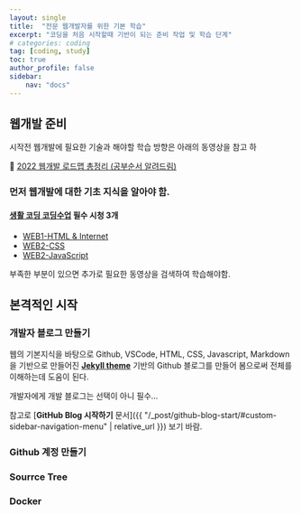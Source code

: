 ```yaml
---
layout: single
title:  "전문 웹개발자를 위한 기본 학습"
excerpt: "코딩을 처음 시작할때 기반이 되는 준비 작업 및 학습 단계"
# categories: coding
tag: [coding, study]
toc: true
author_profile: false
sidebar:
    nav: "docs"
---
```



## 웹개발 준비 

시작전 웹개발에 필요한 기술과 해야할 학습 방향은 아래의 동영상을 참고 하
    
🎁 [2022 웹개발 로드맵 총정리 (공부순서 알려드림)](https://www.youtube.com/watch?v=TTLHd3IyErM&t=705s)

### 먼저 웹개발에 대한 기초 지식을 알아야 함.

#### [생활 코딩 코딩수업](https://www.youtube.com/channel/UCvc8kv-i5fvFTJBFAk6n1SA) 필수 시청 3개
- [WEB1-HTML & Internet](https://www.youtube.com/watch?v=tZooW6PritE&list=PLuHgQVnccGMDZP7FJ_ZsUrdCGH68ppvPb)
- [WEB2-CSS](https://www.youtube.com/watch?v=Ok0bBJPtgJI&list=PLuHgQVnccGMAnWgUYiAW2cTzSBywFO75B)
- [WEB2-JavaScript](https://www.youtube.com/watch?v=dPRtcRwKo-Y&list=PLuHgQVnccGMBB348PWRN0fREzYcYgFybf)

부족한 부분이 있으면 추가로 필요한 동영상을 검색하여 학습해야함.


## 본격적인 시작

### 개발자 블로그 만들기
웹의 기본지식을 바탕으로 Github, VSCode, HTML, CSS, Javascript, Markdown을 기반으로 만들어진 **[Jekyll theme](https://mmistakes.github.io/minimal-mistakes/docs/quick-start-guide/)** 기반의 Github 블로그를 만들어 봄으로써 전체를 이해하는데 도움이 된다.

개발자에게 개발 블로그는 선택이 아니 필수...

[^structure]: See [**Structure** page]({{ "/docs/structure/" | relative_url }}) for a list of theme files and what they do.

참고로 [**GitHub Blog 시작하기** 문서]({{ "/_post/github-blog-start/#custom-sidebar-navigation-menu" | relative_url }}) 보기 바람.





### Github 계정 만들기


### Sourrce Tree 

### 

### Docker









